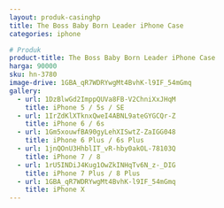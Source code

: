 ```yaml
---
layout: produk-casinghp
title: The Boss Baby Born Leader iPhone Case
categories: iphone

# Produk
product-title: The Boss Baby Born Leader iPhone Case
harga: 90000
sku: hn-3780
image-drive: 1GBA_qR7WDRYwgMt4BvhK-l9IF_54mGmq
gallery:
  - url: 1DzBlwGd2ImppQUVa8FB-V2ChniXxJHqM
    title: iPhone 5 / 5s / SE
  - url: 1IrZdKlXTknxQweI4ABNL9ateGYGCQr-Z
    title: iPhone 6 / 6s
  - url: 1Gm5xouwfBA90gyLehXISwtZ-ZaIGG048
    title: iPhone 6 Plus / 6s Plus
  - url: 1jnQOnU3HhblIT_vR-hby0akOL-78103Q
    title: iPhone 7 / 8
  - url: 1rU5INDiJ4Kug1OwZkINHqTv6N_z-_DIG
    title: iPhone 7 Plus / 8 Plus
  - url: 1GBA_qR7WDRYwgMt4BvhK-l9IF_54mGmq
    title: iPhone X
---
```

